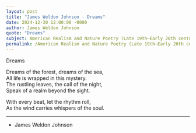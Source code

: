 ```yaml
---
layout: post
title: "James Weldon Johnson - Dreams"
date: 2024-12-30 12:00:00 -0000
author: James Weldon Johnson
quote: "Dreams"
subject: American Realism and Nature Poetry (Late 19th–Early 20th century)
permalink: /American Realism and Nature Poetry (Late 19th–Early 20th century)/James Weldon Johnson/James Weldon Johnson - Dreams
---
```


Dreams

Dreams of the forest, dreams of the sea,  
   All life is wrapped in this mystery.  
   The rustling leaves, the call of the night,  
   Speak of a realm beyond the sight.

With every beat, let the rhythm roll,  
   As the wind carries whispers of the soul.

---

- James Weldon Johnson
